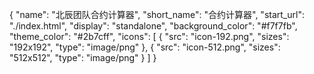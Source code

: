 
{
  "name": "北辰团队合约计算器",
  "short_name": "合约计算器",
  "start_url": "./index.html",
  "display": "standalone",
  "background_color": "#f7f7fb",
  "theme_color": "#2b7cff",
  "icons": [
    {
      "src": "icon-192.png",
      "sizes": "192x192",
      "type": "image/png"
    },
    {
      "src": "icon-512.png",
      "sizes": "512x512",
      "type": "image/png"
    }
  ]
}
